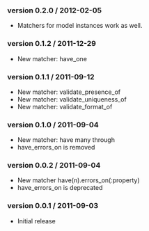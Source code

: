 ### version 0.2.0 / 2012-02-05
* Matchers for model instances work as well.

### version 0.1.2 / 2011-12-29
* New matcher: have\_one

### version 0.1.1 / 2011-09-12

* New matcher: validate\_presence\_of
* New matcher: validate\_uniqueness\_of
* New matcher: validate\_format\_of


### version 0.1.0 / 2011-09-04

* New matcher: have many through
* have\_errors\_on is removed


### version 0.0.2 / 2011-09-04

* New matcher have(n).errors_on(:property)
* have\_errors\_on is deprecated


### version 0.0.1 / 2011-09-03

* Initial release
